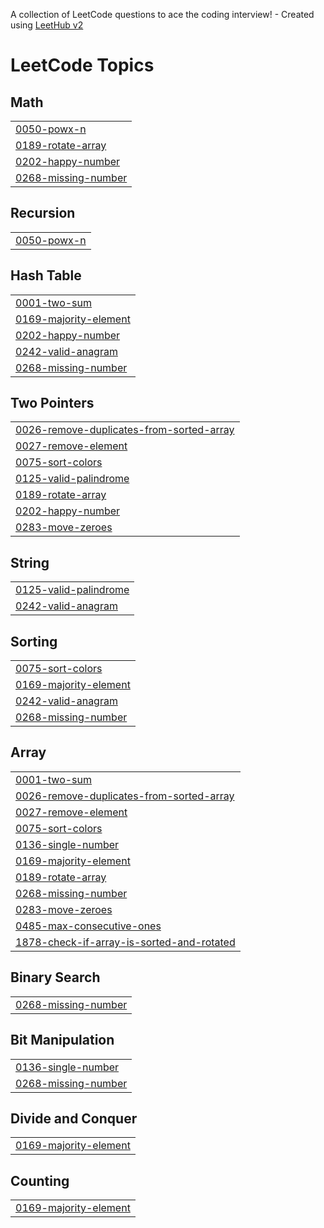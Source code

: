 A collection of LeetCode questions to ace the coding interview! - Created using [LeetHub v2](https://github.com/arunbhardwaj/LeetHub-2.0)
<!---LeetCode Topics Start-->
# LeetCode Topics
## Math
|  |
| ------- |
| [0050-powx-n](https://github.com/RohitUJadhav/Problem-Solved/tree/master/0050-powx-n) |
| [0189-rotate-array](https://github.com/RohitUJadhav/Problem-Solved/tree/master/0189-rotate-array) |
| [0202-happy-number](https://github.com/RohitUJadhav/Problem-Solved/tree/master/0202-happy-number) |
| [0268-missing-number](https://github.com/RohitUJadhav/Problem-Solved/tree/master/0268-missing-number) |
## Recursion
|  |
| ------- |
| [0050-powx-n](https://github.com/RohitUJadhav/Problem-Solved/tree/master/0050-powx-n) |
## Hash Table
|  |
| ------- |
| [0001-two-sum](https://github.com/RohitUJadhav/Problem-Solved/tree/master/0001-two-sum) |
| [0169-majority-element](https://github.com/RohitUJadhav/Problem-Solved/tree/master/0169-majority-element) |
| [0202-happy-number](https://github.com/RohitUJadhav/Problem-Solved/tree/master/0202-happy-number) |
| [0242-valid-anagram](https://github.com/RohitUJadhav/Problem-Solved/tree/master/0242-valid-anagram) |
| [0268-missing-number](https://github.com/RohitUJadhav/Problem-Solved/tree/master/0268-missing-number) |
## Two Pointers
|  |
| ------- |
| [0026-remove-duplicates-from-sorted-array](https://github.com/RohitUJadhav/Problem-Solved/tree/master/0026-remove-duplicates-from-sorted-array) |
| [0027-remove-element](https://github.com/RohitUJadhav/Problem-Solved/tree/master/0027-remove-element) |
| [0075-sort-colors](https://github.com/RohitUJadhav/Problem-Solved/tree/master/0075-sort-colors) |
| [0125-valid-palindrome](https://github.com/RohitUJadhav/Problem-Solved/tree/master/0125-valid-palindrome) |
| [0189-rotate-array](https://github.com/RohitUJadhav/Problem-Solved/tree/master/0189-rotate-array) |
| [0202-happy-number](https://github.com/RohitUJadhav/Problem-Solved/tree/master/0202-happy-number) |
| [0283-move-zeroes](https://github.com/RohitUJadhav/Problem-Solved/tree/master/0283-move-zeroes) |
## String
|  |
| ------- |
| [0125-valid-palindrome](https://github.com/RohitUJadhav/Problem-Solved/tree/master/0125-valid-palindrome) |
| [0242-valid-anagram](https://github.com/RohitUJadhav/Problem-Solved/tree/master/0242-valid-anagram) |
## Sorting
|  |
| ------- |
| [0075-sort-colors](https://github.com/RohitUJadhav/Problem-Solved/tree/master/0075-sort-colors) |
| [0169-majority-element](https://github.com/RohitUJadhav/Problem-Solved/tree/master/0169-majority-element) |
| [0242-valid-anagram](https://github.com/RohitUJadhav/Problem-Solved/tree/master/0242-valid-anagram) |
| [0268-missing-number](https://github.com/RohitUJadhav/Problem-Solved/tree/master/0268-missing-number) |
## Array
|  |
| ------- |
| [0001-two-sum](https://github.com/RohitUJadhav/Problem-Solved/tree/master/0001-two-sum) |
| [0026-remove-duplicates-from-sorted-array](https://github.com/RohitUJadhav/Problem-Solved/tree/master/0026-remove-duplicates-from-sorted-array) |
| [0027-remove-element](https://github.com/RohitUJadhav/Problem-Solved/tree/master/0027-remove-element) |
| [0075-sort-colors](https://github.com/RohitUJadhav/Problem-Solved/tree/master/0075-sort-colors) |
| [0136-single-number](https://github.com/RohitUJadhav/Problem-Solved/tree/master/0136-single-number) |
| [0169-majority-element](https://github.com/RohitUJadhav/Problem-Solved/tree/master/0169-majority-element) |
| [0189-rotate-array](https://github.com/RohitUJadhav/Problem-Solved/tree/master/0189-rotate-array) |
| [0268-missing-number](https://github.com/RohitUJadhav/Problem-Solved/tree/master/0268-missing-number) |
| [0283-move-zeroes](https://github.com/RohitUJadhav/Problem-Solved/tree/master/0283-move-zeroes) |
| [0485-max-consecutive-ones](https://github.com/RohitUJadhav/Problem-Solved/tree/master/0485-max-consecutive-ones) |
| [1878-check-if-array-is-sorted-and-rotated](https://github.com/RohitUJadhav/Problem-Solved/tree/master/1878-check-if-array-is-sorted-and-rotated) |
## Binary Search
|  |
| ------- |
| [0268-missing-number](https://github.com/RohitUJadhav/Problem-Solved/tree/master/0268-missing-number) |
## Bit Manipulation
|  |
| ------- |
| [0136-single-number](https://github.com/RohitUJadhav/Problem-Solved/tree/master/0136-single-number) |
| [0268-missing-number](https://github.com/RohitUJadhav/Problem-Solved/tree/master/0268-missing-number) |
## Divide and Conquer
|  |
| ------- |
| [0169-majority-element](https://github.com/RohitUJadhav/Problem-Solved/tree/master/0169-majority-element) |
## Counting
|  |
| ------- |
| [0169-majority-element](https://github.com/RohitUJadhav/Problem-Solved/tree/master/0169-majority-element) |
<!---LeetCode Topics End-->